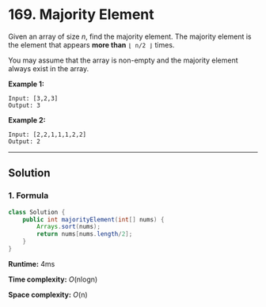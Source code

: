 # 169. Majority Element

Given an array of size *n*, find the majority element. The majority element is the element that appears **more than** `⌊ n/2 ⌋` times.

You may assume that the array is non-empty and the majority element always exist in the array.

**Example 1:**

```
Input: [3,2,3]
Output: 3
```

**Example 2:**

```
Input: [2,2,1,1,1,2,2]
Output: 2
```

---

## Solution

### 1.  Formula

```java
class Solution {
    public int majorityElement(int[] nums) {
        Arrays.sort(nums);
        return nums[nums.length/2];
    }
}
```

**Runtime:** 4ms

**Time complexity:** *O*(nlogn)

**Space complexity:** *O*(n)